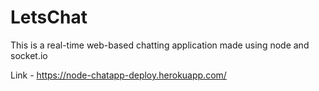 # LetsChat
This is a real-time web-based chatting application made using node and socket.io 

Link - https://node-chatapp-deploy.herokuapp.com/
